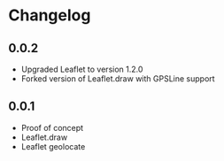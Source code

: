 Changelog
========

0.0.2
-----
* Upgraded Leaflet to version 1.2.0
* Forked version of Leaflet.draw with GPSLine support

0.0.1
-----
* Proof of concept
* Leaflet.draw
* Leaflet geolocate
